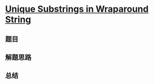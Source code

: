 # [Unique Substrings in Wraparound String](https://leetcode.com/problems/unique-substrings-in-wraparound-string/)
## 题目


## 解题思路


## 总结



